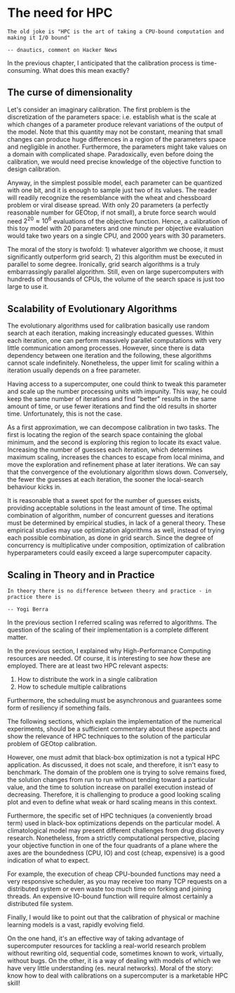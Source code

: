 # The need for HPC

```{epigraph}
The old joke is "HPC is the art of taking a CPU-bound computation and making it I/O bound"

-- dnautics, comment on Hacker News
```

In the previous chapter, I anticipated that the calibration process is time-consuming. What does this mean exactly?

## The curse of dimensionality

Let's consider an imaginary calibration. The first problem is the discretization of the parameters space: i.e. establish what is the scale at which changes of a parameter produce relevant variations of the output of the model. Note that this quantity may not be constant, meaning that small changes can produce huge differences in a region of the parameters space and negligible in another. Furthermore, the parameters might take values on a domain with complicated shape. Paradoxically, even before doing the calibration, we would need precise knowledge of the objective function to design calibration. 

Anyway, in the simplest possible model, each parameter can be quantized with one bit, and it is enough to sample just two of its values. The reader will readily recognize the resemblance with the wheat and chessboard problem or viral disease spread. With only 20 parameters (a perfectly reasonable number for GEOtop, if not small), a brute force search would need $2^{20} \approx 10^6$ evaluations of the objective function. Hence, a calibration of this toy model with 20 parameters and one minute per objective evaluation would take two years on a single CPU, and 2000 years with 30 parameters.

The moral of the story is twofold: 1) whatever algorithm we choose, it must significantly outperform grid search, 2) this algorithm must be executed in parallel to some degree. Ironically, grid search algorithms is a truly embarrassingly parallel algorithm. Still, even on large supercomputers with hundreds of thousands of CPUs, the volume of the search space is just too large to use it.

## Scalability of Evolutionary Algorithms

The evolutionary algorithms used for calibration basically use random search at each iteration, making increasingly educated guesses. Within each iteration, one can perform massively parallel computations with very little communication among processes. However, since there is data dependency between one iteration and the following, these algorithms cannot scale indefinitely. Nonetheless, the upper limit for scaling within a iteration usually depends on a free parameter.

Having access to a supercomputer, one could think to tweak this parameter and scale up the number processing units with impunity. This way, he could keep the same number of iterations and find "better" results in the same amount of time, or use fewer iterations and find the old results in shorter time. Unfortunately, this is not the case. 

As a first approximation, we can decompose calibration in two tasks. The first is locating the region of the search space containing the global minimum, and the second is exploring this region to locate its exact value. Increasing the number of guesses each iteration, which determines maximum scaling, increases the chances to escape from local minima, and move the exploration and refinement phase at later iterations. We can say that the convergence of the evolutionary algorithm slows down. Conversely, the fewer the guesses at each iteration, the sooner the local-search behaviour kicks in. 

It is reasonable that a sweet spot for the number of guesses exists, providing acceptable solutions in the least amount of time. The optimal combination of algorithm, number of concurrent guesses and iterations must be determined by empirical studies, in lack of a general theory. These empirical studies may use optimization algorithms as well, instead of trying each possible combination, as done in grid search. Since the degree of concurrency is multiplicative under composition, optimization of calibration hyperparameters could easily exceed a large supercomputer capacity.


## Scaling in Theory and in Practice

```{epigraph}
In theory there is no difference between theory and practice - in practice there is

-- Yogi Berra
```

In the previous section I referred scaling was referred to algorithms. The question of the scaling of their implementation is a complete different matter. 

In the previous section, I explained why High-Performance Computing resources are needed. Of course, it is interesting to see *how* these are employed. There are at least two HPC relevant aspects:

1. How to distribute the work in a single calibration
2. How to schedule multiple calibrations

Furthermore, the scheduling must be asynchronous and guarantees some form of resiliency if something fails.

The following sections, which explain the implementation of the numerical experiments, should be a sufficient commentary about these aspects and show the relevance of HPC techniques to the solution of the particular problem of GEOtop calibration.

However, one must admit that black-box optimization is not a typical HPC application. As discussed, it does not scale, and therefore, it isn't easy to benchmark. The domain of the problem one is trying to solve remains fixed, the solution changes from run to run without tending toward a particular value, and the time to solution increase on parallel execution instead of decreasing. Therefore, it is challenging to produce a good looking scaling plot and even to define what weak or hard scaling means in this context.

Furthermore, the specific set of HPC techniques (a conveniently broad term) used in black-box optimizations depends on the particular model. A climatological model may present different challenges from drug discovery research. Nonetheless, from a strictly computational perspective, placing your objective function in one of the four quadrants of a plane where the axes are the boundedness (CPU, IO) and cost (cheap, expensive) is a good indication of what to expect.

For example, the execution of cheap CPU-bounded functions may need a very responsive scheduler, as you may receive too many TCP requests on a distributed system or even waste too much time on forking and joining threads. An expensive IO-bound function will require almost certainly a distributed file system.

Finally, I would like to point out that the calibration of physical or machine learning models is a vast, rapidly evolving field.

On the one hand, it's an effective way of taking advantage of supercomputer resources for tackling a real-world research problem without rewriting old, sequential code, sometimes known to work, virtually, without bugs. On the other, it is a way of dealing with models of which we have very little understanding (es. neural networks). Moral of the story: know how to deal with calibrations on a supercomputer is a marketable HPC skill!
